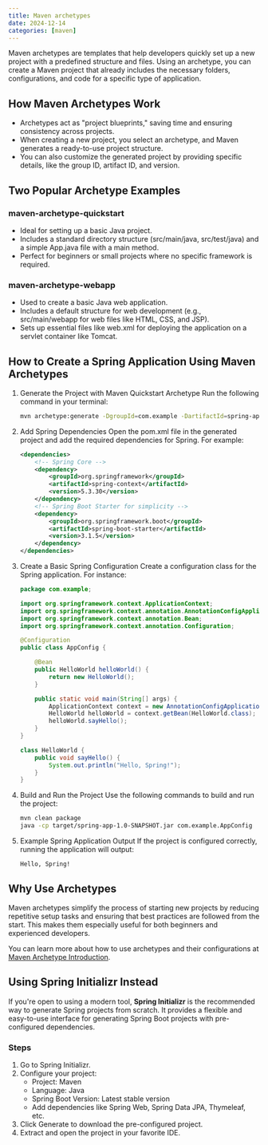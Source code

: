```yaml
---
title: Maven archetypes
date: 2024-12-14
categories: [maven]
---
```


Maven archetypes are templates that help developers quickly set up a new project with a predefined structure and files. Using an archetype, you can create a Maven project that already includes the necessary folders, configurations, and code for a specific type of application.

## How Maven Archetypes Work

- Archetypes act as "project blueprints," saving time and ensuring consistency across projects.
- When creating a new project, you select an archetype, and Maven generates a ready-to-use project structure.
- You can also customize the generated project by providing specific details, like the group ID, artifact ID, and version.

## Two Popular Archetype Examples

### maven-archetype-quickstart

- Ideal for setting up a basic Java project.
- Includes a standard directory structure (src/main/java, src/test/java) and a simple App.java file with a main method.
- Perfect for beginners or small projects where no specific framework is required.

### maven-archetype-webapp

- Used to create a basic Java web application.
- Includes a default structure for web development (e.g., src/main/webapp for web files like HTML, CSS, and JSP).
- Sets up essential files like web.xml for deploying the application on a servlet container like Tomcat.

## How to Create a Spring Application Using Maven Archetypes

1. Generate the Project with Maven Quickstart Archetype Run the following command in your terminal:

    ```bash
    mvn archetype:generate -DgroupId=com.example -DartifactId=spring-app -DarchetypeArtifactId=maven-archetype-quickstart -DinteractiveMode=false
    ```

2. Add Spring Dependencies Open the pom.xml file in the generated project and add the required dependencies for Spring. For example:

    ```xml
    <dependencies>
        <!-- Spring Core -->
        <dependency>
            <groupId>org.springframework</groupId>
            <artifactId>spring-context</artifactId>
            <version>5.3.30</version>
        </dependency>
        <!-- Spring Boot Starter for simplicity -->
        <dependency>
            <groupId>org.springframework.boot</groupId>
            <artifactId>spring-boot-starter</artifactId>
            <version>3.1.5</version>
        </dependency>
    </dependencies>
    ```

3. Create a Basic Spring Configuration Create a configuration class for the Spring application. For instance:

    ```java
    package com.example;

    import org.springframework.context.ApplicationContext;
    import org.springframework.context.annotation.AnnotationConfigApplicationContext;
    import org.springframework.context.annotation.Bean;
    import org.springframework.context.annotation.Configuration;

    @Configuration
    public class AppConfig {

        @Bean
        public HelloWorld helloWorld() {
            return new HelloWorld();
        }

        public static void main(String[] args) {
            ApplicationContext context = new AnnotationConfigApplicationContext(AppConfig.class);
            HelloWorld helloWorld = context.getBean(HelloWorld.class);
            helloWorld.sayHello();
        }
    }

    class HelloWorld {
        public void sayHello() {
            System.out.println("Hello, Spring!");
        }
    }
    ```

4. Build and Run the Project Use the following commands to build and run the project:

    ```bash
    mvn clean package
    java -cp target/spring-app-1.0-SNAPSHOT.jar com.example.AppConfig
    ```

5. Example Spring Application Output
    If the project is configured correctly, running the application will output:

    ```plaintext
    Hello, Spring!
    ```

## Why Use Archetypes

Maven archetypes simplify the process of starting new projects by reducing repetitive setup tasks and ensuring that best practices are followed from the start. This makes them especially useful for both beginners and experienced developers.

You can learn more about how to use archetypes and their configurations at [Maven Archetype Introduction](https://maven.apache.org/guides/introduction/introduction-to-archetypes.html).

## Using Spring Initializr Instead

If you're open to using a modern tool, **Spring Initializr** is the recommended way to generate Spring projects from scratch. It provides a flexible and easy-to-use interface for generating Spring Boot projects with pre-configured dependencies.

### Steps

1. Go to Spring Initializr.
2. Configure your project:
    - Project: Maven
    - Language: Java
    - Spring Boot Version: Latest stable version
    - Add dependencies like Spring Web, Spring Data JPA, Thymeleaf, etc.
3. Click Generate to download the pre-configured project.
4. Extract and open the project in your favorite IDE.
